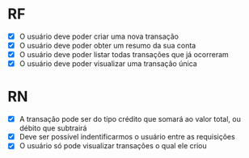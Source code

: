# RF

- [x] O usuário deve poder criar uma nova transação
- [x] O usuário deve poder obter um resumo da sua conta
- [x] O usuário deve poder listar todas transações que já ocorreram
- [x] O usuário deve poder visualizar uma transação única

# RN

- [x] A transação pode ser do tipo crédito que somará ao valor total, ou débito que 
subtrairá 
- [x] Deve ser possível indentificarmos o usuário entre as requisições
- [x] O usuário só pode visualizar transações o qual ele criou
